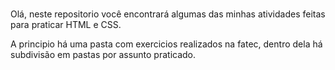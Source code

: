 #
Olá, neste repositorio você encontrará algumas das minhas atividades feitas para praticar HTML e CSS.

A principio há uma pasta com exercicios realizados na fatec, dentro dela há subdivisão em pastas por assunto praticado. 
#
 
